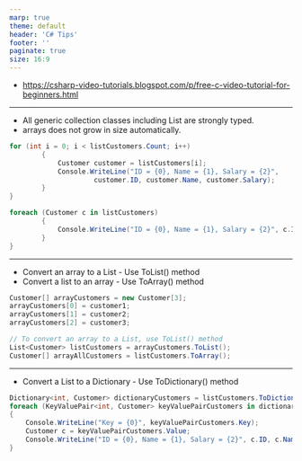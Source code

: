 ```yaml
---
marp: true
theme: default
header: 'C# Tips'
footer: ''
paginate: true
size: 16:9
---
```


- https://csharp-video-tutorials.blogspot.com/p/free-c-video-tutorial-for-beginners.html

---

- All generic collection classes including List are strongly typed.
- arrays does not grow in size automatically.

```cs
for (int i = 0; i < listCustomers.Count; i++)
        {
            Customer customer = listCustomers[i];
            Console.WriteLine("ID = {0}, Name = {1}, Salary = {2}",
                     customer.ID, customer.Name, customer.Salary);
        }
}
```

```cs
foreach (Customer c in listCustomers)
        {
            Console.WriteLine("ID = {0}, Name = {1}, Salary = {2}", c.ID, c.Name, c.Salary);
        }
}

```
---
- Convert an array to a List - Use ToList() method
- Convert a list to an array - Use ToArray() method
```cs
Customer[] arrayCustomers = new Customer[3];
arrayCustomers[0] = customer1;
arrayCustomers[1] = customer2;
arrayCustomers[2] = customer3;

// To convert an array to a List, use ToList() method
List<Customer> listCustomers = arrayCustomers.ToList();
Customer[] arrayAllCustomers = listCustomers.ToArray();
```

---
- Convert a List to a Dictionary - Use ToDictionary() method
```cs
Dictionary<int, Customer> dictionaryCustomers = listCustomers.ToDictionary(x => x.ID);
foreach (KeyValuePair<int, Customer> keyValuePairCustomers in dictionaryCustomers)
{
    Console.WriteLine("Key = {0}", keyValuePairCustomers.Key);
    Customer c = keyValuePairCustomers.Value;
    Console.WriteLine("ID = {0}, Name = {1}, Salary = {2}", c.ID, c.Name, c.Salary);
}
```
